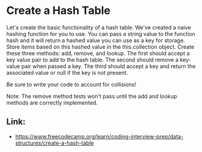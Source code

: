 # Create a Hash Table #

Let's create the basic functionality of a hash table. We've created a naive hashing function for you to use. You can pass a string value to the function hash and it will return a hashed value you can use as a key for storage. Store items based on this hashed value in the this.collection object. Create these three methods: add, remove, and lookup. The first should accept a key value pair to add to the hash table. The second should remove a key-value pair when passed a key. The third should accept a key and return the associated value or null if the key is not present.

Be sure to write your code to account for collisions!

Note: The remove method tests won't pass until the add and lookup methods are correctly implemented.

## Link: ##
  - https://www.freecodecamp.org/learn/coding-interview-prep/data-structures/create-a-hash-table
